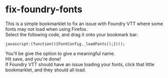# fix-foundry-fonts

This is a simple bookmarklet to fix an issue with Foundry VTT where some fonts may not load when using Firefox.  
Select the following code, and drag it onto your bookmark bar:

`javascript:(function(){FontConfig._loadFonts();})();`

You'll be give the option to give a meaningful name.  
Hit save, and you're done!  
If Foundry VTT should have an issue loading your fonts, click that little bookmarklet, and they should all load.
